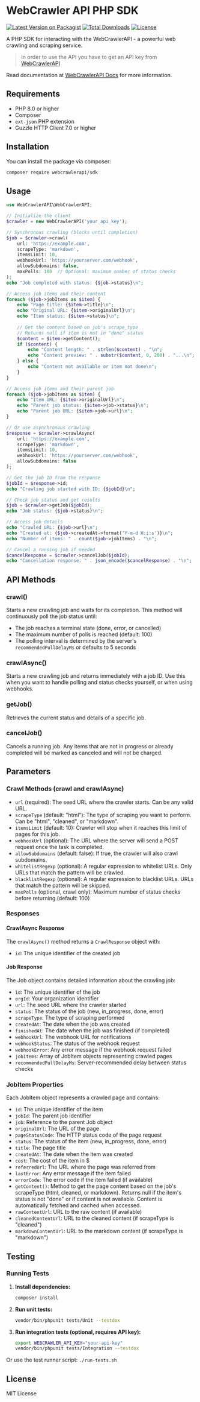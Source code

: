 # WebCrawler API PHP SDK

[![Latest Version on Packagist](https://img.shields.io/packagist/v/webcrawlerapi/sdk.svg?style=flat-square)](https://packagist.org/packages/webcrawlerapi/sdk)
[![Total Downloads](https://img.shields.io/packagist/dt/webcrawlerapi/sdk.svg?style=flat-square)](https://packagist.org/packages/webcrawlerapi/sdk)
[![License](https://img.shields.io/packagist/l/webcrawlerapi/sdk.svg?style=flat-square)](https://packagist.org/packages/webcrawlerapi/sdk)

A PHP SDK for interacting with the WebCrawlerAPI - a powerful web crawling and scraping service.

> In order to use the API you have to get an API key from [WebCrawlerAPI](https://dash.webcrawlerapi.com/access)

Read documentation at [WebCrawlerAPI Docs](https://webcrawlerapi.com/docs) for more information.

## Requirements

- PHP 8.0 or higher
- Composer
- `ext-json` PHP extension
- Guzzle HTTP Client 7.0 or higher

## Installation

You can install the package via composer:

```bash
composer require webcrawlerapi/sdk
```

## Usage

```php
use WebCrawlerAPI\WebCrawlerAPI;

// Initialize the client
$crawler = new WebCrawlerAPI('your_api_key');

// Synchronous crawling (blocks until completion)
$job = $crawler->crawl(
    url: 'https://example.com',
    scrapeType: 'markdown',
    itemsLimit: 10,
    webhookUrl: 'https://yourserver.com/webhook',
    allowSubdomains: false,
    maxPolls: 100  // Optional: maximum number of status checks
);
echo "Job completed with status: {$job->status}\n";

// Access job items and their content
foreach ($job->jobItems as $item) {
    echo "Page title: {$item->title}\n";
    echo "Original URL: {$item->originalUrl}\n";
    echo "Item status: {$item->status}\n";
    
    // Get the content based on job's scrape_type
    // Returns null if item is not in "done" status
    $content = $item->getContent();
    if ($content) {
        echo "Content length: " . strlen($content) . "\n";
        echo "Content preview: " . substr($content, 0, 200) . "...\n";
    } else {
        echo "Content not available or item not done\n";
    }
}

// Access job items and their parent job
foreach ($job->jobItems as $item) {
    echo "Item URL: {$item->originalUrl}\n";
    echo "Parent job status: {$item->job->status}\n";
    echo "Parent job URL: {$item->job->url}\n";
}

// Or use asynchronous crawling
$response = $crawler->crawlAsync(
    url: 'https://example.com',
    scrapeType: 'markdown',
    itemsLimit: 10,
    webhookUrl: 'https://yourserver.com/webhook',
    allowSubdomains: false
);

// Get the job ID from the response
$jobId = $response->id;
echo "Crawling job started with ID: {$jobId}\n";

// Check job status and get results
$job = $crawler->getJob($jobId);
echo "Job status: {$job->status}\n";

// Access job details
echo "Crawled URL: {$job->url}\n";
echo "Created at: {$job->createdAt->format('Y-m-d H:i:s')}\n";
echo "Number of items: " . count($job->jobItems) . "\n";

// Cancel a running job if needed
$cancelResponse = $crawler->cancelJob($jobId);
echo "Cancellation response: " . json_encode($cancelResponse) . "\n";
```

## API Methods

### crawl()
Starts a new crawling job and waits for its completion. This method will continuously poll the job status until:
- The job reaches a terminal state (done, error, or cancelled)
- The maximum number of polls is reached (default: 100)
- The polling interval is determined by the server's `recommendedPullDelayMs` or defaults to 5 seconds

### crawlAsync()
Starts a new crawling job and returns immediately with a job ID. Use this when you want to handle polling and status checks yourself, or when using webhooks.

### getJob()
Retrieves the current status and details of a specific job.

### cancelJob()
Cancels a running job. Any items that are not in progress or already completed will be marked as canceled and will not be charged.

## Parameters

### Crawl Methods (crawl and crawlAsync)
- `url` (required): The seed URL where the crawler starts. Can be any valid URL.
- `scrapeType` (default: "html"): The type of scraping you want to perform. Can be "html", "cleaned", or "markdown".
- `itemsLimit` (default: 10): Crawler will stop when it reaches this limit of pages for this job.
- `webhookUrl` (optional): The URL where the server will send a POST request once the task is completed.
- `allowSubdomains` (default: false): If true, the crawler will also crawl subdomains.
- `whitelistRegexp` (optional): A regular expression to whitelist URLs. Only URLs that match the pattern will be crawled.
- `blacklistRegexp` (optional): A regular expression to blacklist URLs. URLs that match the pattern will be skipped.
- `maxPolls` (optional, crawl only): Maximum number of status checks before returning (default: 100)

### Responses

#### CrawlAsync Response
The `crawlAsync()` method returns a `CrawlResponse` object with:
- `id`: The unique identifier of the created job

#### Job Response
The Job object contains detailed information about the crawling job:

- `id`: The unique identifier of the job
- `orgId`: Your organization identifier
- `url`: The seed URL where the crawler started
- `status`: The status of the job (new, in_progress, done, error)
- `scrapeType`: The type of scraping performed
- `createdAt`: The date when the job was created
- `finishedAt`: The date when the job was finished (if completed)
- `webhookUrl`: The webhook URL for notifications
- `webhookStatus`: The status of the webhook request
- `webhookError`: Any error message if the webhook request failed
- `jobItems`: Array of JobItem objects representing crawled pages
- `recommendedPullDelayMs`: Server-recommended delay between status checks

### JobItem Properties

Each JobItem object represents a crawled page and contains:

- `id`: The unique identifier of the item
- `jobId`: The parent job identifier
- `job`: Reference to the parent Job object
- `originalUrl`: The URL of the page
- `pageStatusCode`: The HTTP status code of the page request
- `status`: The status of the item (new, in_progress, done, error)
- `title`: The page title
- `createdAt`: The date when the item was created
- `cost`: The cost of the item in $
- `referredUrl`: The URL where the page was referred from
- `lastError`: Any error message if the item failed
- `errorCode`: The error code if the item failed (if available)
- `getContent()`: Method to get the page content based on the job's scrapeType (html, cleaned, or markdown). Returns null if the item's status is not "done" or if content is not available. Content is automatically fetched and cached when accessed.
- `rawContentUrl`: URL to the raw content (if available)
- `cleanedContentUrl`: URL to the cleaned content (if scrapeType is "cleaned")
- `markdownContentUrl`: URL to the markdown content (if scrapeType is "markdown")

## Testing

### Running Tests

1. **Install dependencies:**
   ```bash
   composer install
   ```

2. **Run unit tests:**
   ```bash
   vendor/bin/phpunit tests/Unit --testdox
   ```

3. **Run integration tests (optional, requires API key):**
   ```bash
   export WEBCRAWLER_API_KEY="your-api-key"
   vendor/bin/phpunit tests/Integration --testdox
   ```

Or use the test runner script: `./run-tests.sh`

## License

MIT License